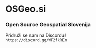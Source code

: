 # OSGeo.si
### Open Source Geospatial Slovenija

Pridruži se nam na Discordu!  
`https://discord.gg/WF2fkREm`
